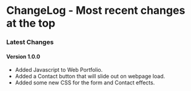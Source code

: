 # ChangeLog - Most recent changes at the top

### Latest Changes


#### Version 1.0.0
* Added Javascript to Web Portfolio.
* Added a Contact button that will slide out on webpage load.
* Added some new CSS for the form and Contact effects.